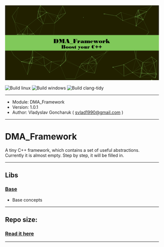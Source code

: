 ![DMA_Framework logo](./md/DMA_Framework_logo.png)

![Build linux](https://github.com/svlad-90/DMA_Framework/workflows/Build%20linux/badge.svg)
![Build windows](https://github.com/svlad-90/DMA_Framework/workflows/Build%20windows/badge.svg)
![Build clang-tidy](https://github.com/svlad-90/DMA_Framework/workflows/Build%20clang-tidy/badge.svg)

----

- Module:   DMA_Framework
- Version:  1.0.1
- Author:   Vladyslav Goncharuk ( svlad1990@gmail.com )

----

# DMA_Framework

A tiny C++ framework, which contains a set of useful abstractions.
Currently it is almost empty. Step by step, it will be filled in.

----

## Libs

### [Base](./md/base/base.md)

- Base concepts

----

## Repo size: 

### [Read it here](./md/repo_size/repo_size.md)

----